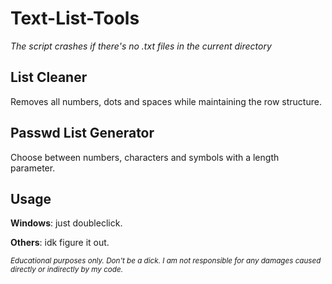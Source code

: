 # Text-List-Tools
*_The script crashes if there's no .txt files in the current directory_*
## List Cleaner
Removes all numbers, dots and spaces while maintaining the row structure.


## Passwd List Generator
Choose between numbers, characters and symbols with a length parameter.


## Usage
**Windows**: just doubleclick.


**Others**: idk figure it out.





<sub>_Educational purposes only. Don't be a dick. I am not responsible for any damages caused directly or indirectly by my code._</sub>
